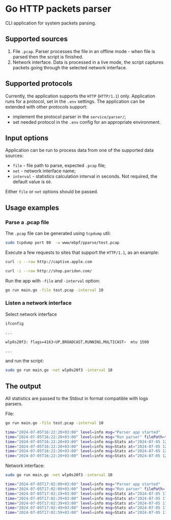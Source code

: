 # Go HTTP packets parser

CLI application for system packets parsing.

## Supported sources

1. File `.pcap`. Parser processes the file in an offline mode - when file is parsed then the script is finished.
2. Network interface. 
Data is processed in a live mode, the script captures packets going through the selected network interface.

## Supported protocols

Currently, the application supports the `HTTP` (`HTTP/1.1`) only.
Application runs for a protocol, set in the `.env` settings. 
The application can be extended with other protocols support:
- implement the protocol parser in the `service/parser/`;
- set needed protocol in the `.env` config for an appropriate environment.

## Input options

Application can be run to process data from one of the supported data sources:

- `file` - file path to parse, expected `.pcap` file;
- `net` - network interface name;
- `interval` - statistics calculation interval in seconds. Not required, the default value is `60`.

Either `file` or `net` options should be passed.

## Usage examples

### Parse a .pcap file

The `.pcap` file can be generated using `tcpdump` util:
```bash
sudo tcpdump port 80  -w www/ebpf/pparse/test.pcap
```

Execute a few requests to sites that support the `HTTP/1.1`, as an example:
```bash
curl -i --raw http://captive.apple.com
```
```bash
curl -i --raw http://shop.paridon.com/
```

Run the app with `-file` and `-interval` option:

```bash
go run main.go -file test.pcap -interval 10
```

### Listen a network interface

Select network interface
```bash
ifconfig

...

wlp0s20f3: flags=4163<UP,BROADCAST,RUNNING,MULTICAST>  mtu 1500

...
```
and run the script:
```bash
sudo go run main.go -net wlp0s20f3 -interval 10
```

## The output
All statistics are passed to the Stdout in format compatible with logs parsers.

File:
```bash
go run main.go -file test.pcap -interval 10

time="2024-07-05T16:22:20+03:00" level=info msg="Parser app started"
time="2024-07-05T16:22:20+03:00" level=info msg="Run parser" filePath=test.pcap metricsInterval=10 netInterface= protocol=HTTP
time="2024-07-05T16:22:20+03:00" level=info msg=Stats at="2024-07-05 12:15:45" avgResponseTimeMs=65 hasData=true requestPerUrl="[{\"url\":\"captive.apple.com\",\"count\":11},{\"url\":\"shop.paridon.com\",\"count\":18}]"
time="2024-07-05T16:22:20+03:00" level=info msg=Stats at="2024-07-05 12:15:55" avgResponseTimeMs=74 hasData=true requestPerUrl="[{\"url\":\"shop.paridon.com\",\"count\":6},{\"url\":\"captive.apple.com\",\"count\":6}]"
time="2024-07-05T16:22:20+03:00" level=info msg=Stats at="2024-07-05 12:16:05" avgResponseTimeMs=0 hasData=false requestPerUrl="[]"
time="2024-07-05T16:22:20+03:00" level=info msg=Stats at="2024-07-05 12:16:15" avgResponseTimeMs=0 hasData=false requestPerUrl="[]"
```
Network interface:
```bash
sudo go run main.go -net wlp0s20f3 -interval 10

time="2024-07-05T17:02:09+03:00" level=info msg="Parser app started"
time="2024-07-05T17:02:09+03:00" level=info msg="Run parser" filePath= metricsInterval=10 netInterface=wlp0s20f3 protocol=HTTP
time="2024-07-05T17:02:19+03:00" level=info msg=Stats at="2024-07-05 17:02:19" avgResponseTimeMs=65 hasData=true requestPerUrl="[{\"url\":\"shop.paridon.com\",\"count\":4},{\"url\":\"captive.apple.com\",\"count\":9}]"
time="2024-07-05T17:02:29+03:00" level=info msg=Stats at="2024-07-05 17:02:29" avgResponseTimeMs=84 hasData=true requestPerUrl="[{\"url\":\"shop.paridon.com\",\"count\":1}]"
time="2024-07-05T17:02:39+03:00" level=info msg=Stats at="2024-07-05 17:02:39" avgResponseTimeMs=93 hasData=true requestPerUrl="[{\"url\":\"shop.paridon.com\",\"count\":12}]"
time="2024-07-05T17:02:49+03:00" level=info msg=Stats at="2024-07-05 17:02:49" avgResponseTimeMs=95 hasData=true requestPerUrl="[{\"url\":\"shop.paridon.com\",\"count\":6}]"
time="2024-07-05T17:02:59+03:00" level=info msg=Stats at="2024-07-05 17:02:59" avgResponseTimeMs=62 hasData=true requestPerUrl="[{\"url\":\"shop.paridon.com\",\"count\":3},{\"url\":\"captive.apple.com\",\"count\":8}]"
```


